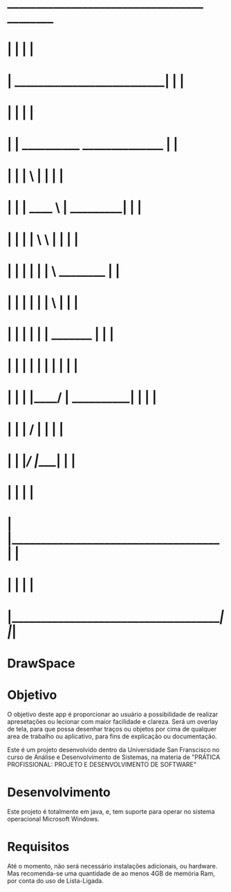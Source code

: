 #  __________________________________     ________
# |                                  |    |        |
# |    ______________________________|    |____    |
# |   |                                        |   |
# |   |     __________      ______________     |   |
# |   |    |          \    |              |    |   |
# |   |    |    ____   \   |	   _________|    |   |
# |   |    |   |    \   \  |    |              |   |
# |   |    |   |     |   |  \    \________     |   |
# |   |    |   |     |   |   \            |    |   |
# |   |    |   |     |   |    \_______    |    |   |
# |   |    |   |     |   |		    |   |    |   |
# |   |    |   |____/    |  __________|   |    |   |
# |   |    |            /  |	            |    |   |
# |   |    |___________/   |______________|    |   |
# |   |                                        |   |
# |   |____________________________________    |   |
# |                                       |    |   |
# |_______________________________________|    |___|


# DrawSpace

# Objetivo

O objetivo deste app é proporcionar ao usuário a possibilidade de realizar apresetações ou lecionar com maior facilidade e clareza. Será um overlay de tela, para que possa desenhar traços ou objetos por cima de qualquer area de trabalho ou aplicativo, para fins de explicação ou documentação.

Este é um projeto desenvolvido dentro da Universidade San Franscisco no curso de Análise e Desenvolvimento de Sistemas, na materia de "PRÁTICA PROFISSIONAL: PROJETO E DESENVOLVIMENTO DE SOFTWARE"

# Desenvolvimento

Este projeto é totalmente em java, e, tem suporte para operar no sistema operacional Microsoft Windows.

# Requisitos

Até o momento, não será necessário instalações adicionais, ou hardware. Mas recomenda-se uma quantidade de ao menos 4GB de memória Ram, por conta do uso de Lista-Ligada.
